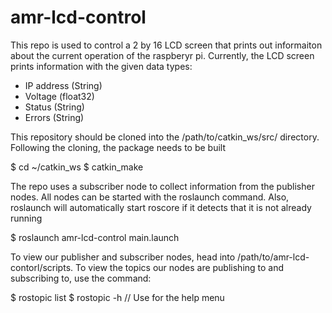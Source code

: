 # amr-lcd-control

This repo is used to control a 2 by 16 LCD screen that prints out informaiton about the current
operation of the raspberyr pi. Currently, the LCD screen prints information with the given 
data types:

- IP address (String)
- Voltage    (float32)
- Status     (String)
- Errors     (String)

This repository should be cloned into the /path/to/catkin_ws/src/ directory. Following the cloning, the package
needs to be built

$ cd ~/catkin_ws
$ catkin_make

The repo uses a subscriber node to collect information from the publisher nodes. All nodes can 
be started with the roslaunch command. Also, roslaunch will automatically start roscore if it 
detects that it is not already running

$ roslaunch amr-lcd-control main.launch

To view our publisher and subscriber nodes, head into /path/to/amr-lcd-contorl/scripts. To view the topics our nodes are publishing to and subscribing to, use the command:

$ rostopic list
$ rostopic -h      // Use for the help menu



